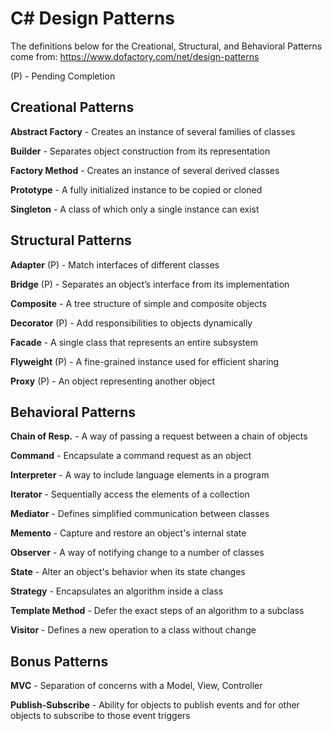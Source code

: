 # C# Design Patterns

The definitions below for the Creational, Structural, and Behavioral Patterns come from:
https://www.dofactory.com/net/design-patterns

(P) - Pending Completion

## Creational Patterns

**Abstract Factory** - Creates an instance of several families of classes

**Builder** - Separates object construction from its representation

**Factory Method** - Creates an instance of several derived classes

**Prototype** - A fully initialized instance to be copied or cloned

**Singleton** - A class of which only a single instance can exist

## Structural Patterns
**Adapter** (P) - Match interfaces of different classes

**Bridge** (P) - Separates an object’s interface from its implementation

**Composite** - A tree structure of simple and composite objects

**Decorator** (P) - Add responsibilities to objects dynamically

**Facade** - A single class that represents an entire subsystem

**Flyweight** (P) - A fine-grained instance used for efficient sharing

**Proxy** (P) - An object representing another object

## Behavioral Patterns
**Chain of Resp.** - A way of passing a request between a chain of objects

**Command** - Encapsulate a command request as an object

**Interpreter** - A way to include language elements in a program

**Iterator** - Sequentially access the elements of a collection

**Mediator** - Defines simplified communication between classes

**Memento** - Capture and restore an object's internal state

**Observer** - A way of notifying change to a number of classes

**State** - Alter an object's behavior when its state changes

**Strategy** - Encapsulates an algorithm inside a class

**Template Method** - Defer the exact steps of an algorithm to a subclass

**Visitor** - Defines a new operation to a class without change

## Bonus Patterns

**MVC** - Separation of concerns with a Model, View, Controller

**Publish-Subscribe** - Ability for objects to publish events and for other objects to subscribe to those event triggers

